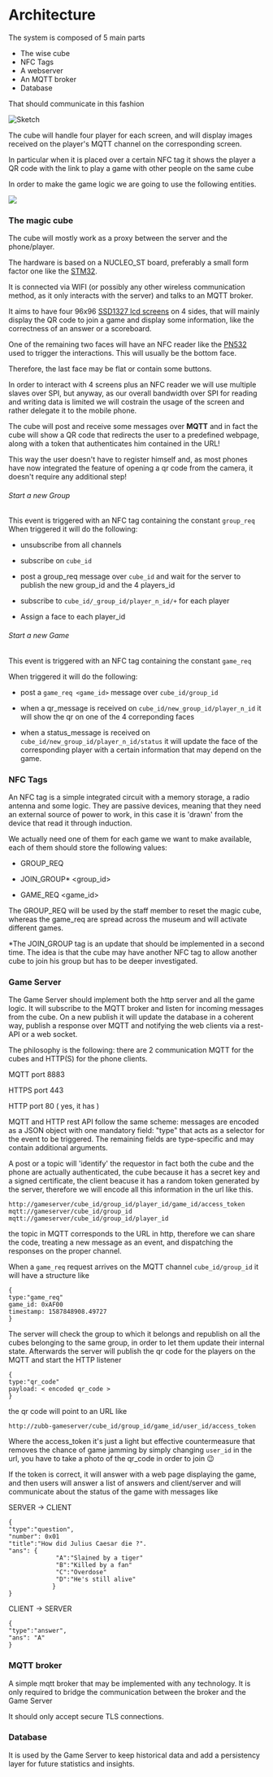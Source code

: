 # Architecture

The system is composed of 5 main parts

- The wise cube
- NFC Tags
- A webserver
- An MQTT broker
- Database

That should communicate in this fashion

![Sketch](architecture.jpg)

The cube will handle four player for each screen, and will display images received on the player's MQTT channel on the corresponding screen.

In particular when it is placed over a certain NFC tag it shows the player a QR code  with the link to play a game with other people on the same cube

In order to make the game logic we are going to use the following entities.


<img src="entities.png" height="" >


### The magic cube

The cube will mostly work as a proxy between the server and the phone/player.

The hardware is based on a NUCLEO_ST board, preferably a small form factor one like the [STM32](https://www.st.com/content/st_com/en/products/evaluation-tools/product-evaluation-tools/mcu-mpu-eval-tools/stm32-mcu-mpu-eval-tools/stm32-nucleo-boards/nucleo-f042k6.html). 

It is connected via WIFI (or possibly any other wireless communication method, as it only interacts with the server) and talks to an MQTT broker.

It aims to have four 96x96 [SSD1327  lcd screens](https://www.reichelt.com/it/it/arduino-display-1-12-display-grove-oled-ssd1327-grv-oled-1-12-p191247.html?r=1) on  4 sides, that will mainly display the QR code to join a game and display some information, like the correctness of an answer or a scoreboard.

One of the remaining two faces will have an NFC reader like the [PN532](https://www.amazon.it/HiLetgo-Communication-Arduino-Raspberry-Android/dp/B07ZWV1XZ1/ref=sr_1_4?dchild=1&keywords=pn532&qid=1588680467&sr=8-4) used to trigger the interactions. This will usually be the bottom face.

Therefore, the last face may be flat or contain some buttons.

In order to interact with 4 screens plus an NFC reader we will use multiple slaves over SPI, but anyway, as our overall bandwidth over SPI for reading and writing data is  limited we will costrain the usage of the screen and rather delegate it to the mobile phone.

The cube will post and receive some messages over **MQTT** and in fact the cube will show a QR code that redirects the user to a predefined webpage, along with a token that authenticates him contained in the URL!

This way the user doesn't have to register himself and, as  most phones have now  integrated the feature of opening a qr code from the camera, it doesn't require any additional step!

###### Start a new Group

This event is triggered with an NFC tag containing  the constant `group_req` 
 When triggered it will do the following:

- unsubscribe from all channels

- subscribe on `cube_id` 
- post a  group_req message over `cube_id` and wait for the server to publish the new group_id and the  4 players_id
- subscribe to `cube_id/_group_id/player_n_id/+` for each player 
- Assign a face to each player_id

###### Start a new Game

This event is triggered with an NFC tag containing the constant `game_req` 

 When triggered it will do the following:

- post a `game_req <game_id>`  message over `cube_id/group_id`

- when a qr_message is received on `cube_id/new_group_id/player_n_id` it will show the qr on one of the 4 correponding faces
- when a status_message is received on `cube_id/new_group_id/player_n_id/status` it will update the face of the corresponding player with a certain information that may depend on the game.

### NFC Tags

An NFC tag is a simple integrated circuit with a memory storage, a radio antenna and some logic. They are passive devices, meaning that they need an external source of power to work, in this case it is 'drawn' from the device that read it through induction. 

We actually need one of them for each game we want to make available, each of them should store the following values:

- GROUP_REQ 
- JOIN_GROUP* <group_id>

- GAME_REQ <game_id>

The GROUP_REQ will be used by the staff member to reset the magic cube, whereas the game_req are spread across the museum and will activate different games.

*The JOIN_GROUP tag is an update that should be implemented in a second time.
The idea is that the cube may have another NFC tag to allow another cube to join his group but has to be deeper investigated. 

### Game Server 

The Game Server  should implement both the http server and all the game logic.
It will subscribe to the MQTT broker and listen for incoming messages from the cube.
On a new publish it will update the database in a coherent way, publish a response over MQTT and notifying the web clients via a rest-API or a web socket.

The philosophy is the following: there are 2 communication MQTT for the cubes and HTTP(S) for the phone clients.

MQTT port 8883

HTTPS port 443

HTTP port 80 ( yes, it has  )

MQTT and HTTP rest API follow the same scheme: messages are encoded as a JSON object with one mandatory field: "type" that acts as a selector for the event to be triggered. The remaining fields are type-specific and may contain additional arguments.

A post or a topic will 'identify' the requestor  in fact both the cube and the phone are actually authenticated, the cube because it has a secret key and a signed certificate, the client beacuse it has a random token generated by the server, therefore we will encode all this information in the url like this.

```
http://gameserver/cube_id/group_id/player_id/game_id/access_token
mqtt://gameserver/cube_id/group_id
mqtt://gameserver/cube_id/group_id/player_id
```

the topic in MQTT corresponds to the URL in http, therefore we can share the code, treating a new message as an event, and dispatching the responses on the proper channel.

When a `game_req` request arrives on the MQTT channel `cube_id/group_id` it will have a structure like 

```
{
type:"game_req"
game_id: 0xAF00 
timestamp: 1587848908.49727
}
```

The server will check the group to which it belongs and republish on all the cubes belonging to the same group, in order to let them update their internal state.
Afterwards the server will publish the qr code for the players on the MQTT and start the HTTP listener

```
{
type:"qr_code"
payload: < encoded qr_code > 
}
```

the qr code will point to an URL like 

```
http://zubb-gameserver/cube_id/group_id/game_id/user_id/access_token
```

Where the access_token it's just a light but effective countermeasure that removes the chance of game jamming by simply changing `user_id`  in the url, you have to take a photo of the qr_code in order to join 😉

If the token is correct, it will answer with a web page displaying the game, and then users will answer a list of answers and  client/server and will communicate about the status of the game with messages like

SERVER -> CLIENT

````
{
"type":"question",
"number": 0x01
"title":"How did Julius Caesar die ?".
"ans": {
			 "A":"Slained by a tiger"
			 "B":"Killed by a fan"
			 "C":"Overdose"
			 "D":"He's still alive"
			}
}
````

CLIENT -> SERVER 

```
{
"type":"answer",
"ans": "A"
}
```

### MQTT broker

A simple mqtt broker that may be implemented with any technology.
It is only required to bridge the communication between the broker and the Game Server

It should only accept secure TLS connections.

### Database

It is used  by the Game Server to keep historical data and add a persistency layer for future statistics and insights.

